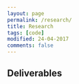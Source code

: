 ```yaml
---
layout: page
permalink: /research/
title: Research
tags: [code]
modified: 24-04-2017
comments: false
---
```



## Deliverables




















